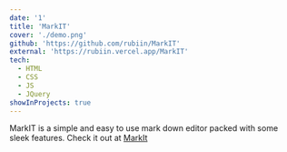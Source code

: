 ```yaml
---
date: '1'
title: 'MarkIT'
cover: './demo.png'
github: 'https://github.com/rubiin/MarkIT'
external: 'https://rubiin.vercel.app/MarkIT'
tech:
  - HTML
  - CSS
  - JS
  - JQuery
showInProjects: true
---
```


MarkIT is a simple and easy to use mark down editor packed with some sleek features.
Check it out at [MarkIt](https://rubiin.vercel.app/MarkIT)
